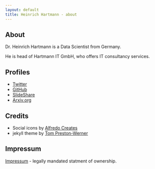 ```yaml
---
layout: default
title: Heinrich Hartmann - about
---
```


## About

Dr. Heinrich Hartmann is a Data Scientist from Germany.

He is head of Hartmann IT GmbH, who offers IT consultancy services.

## Profiles

* [Twitter](https://twitter.com/HeinrichHartman/)
* [GitHub](http://github.com/heinrichhartmann/)
* [SlideShare](http://www.slideshare.net/HeinrichHartmann)
* [Arxiv.org](http://arxiv.org/a/hartmann_h_1)

## Credits

* Social icons by [Alfredo Creates](https://www.iconfinder.com/AlfredoCreates)
* jekyll theme by [Tom Preston-Werner](https://github.com/mojombo/mojombo.github.io)

## Impressum

<a href="impressum.html">Impressum</a> - legally mandated statment of ownership.
